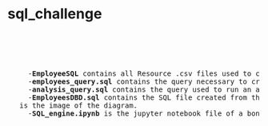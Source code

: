 # sql_challenge
<pre>
<p>
  <ul>
  -<b>EmployeeSQL</b> contains all Resource .csv files used to create tables for database.
  -<b>employees_query.sql</b> contains the query necessary to create the tables for each csv.
  -<b>analysis_query.sql</b> contains the query used to run an analysis based on the tables created to inquire employee details, referenced within the database, i.e. associated salaries, titles, departments, and department managers. Within the analysis are also accounts of employees within certain parameters, detailing the existence of connections within the data that enable an ability to be subqueried by things such as department name, hiring date. 
  -<b>EmployeesDBD.sql</b> contains the SQL file created from the quickdatabase diagram and the <b>QuickDBD-Employees DBD.png</b>
is the image of the diagram.
  -<b>SQL_engine.ipynb</b> is the jupyter notebook file of a bonus analysis reviewing common salary ranges visualized within a histogram, as well as average salary for each employment title charted in a bar plot.
    </ul>
</p>
</pre>
